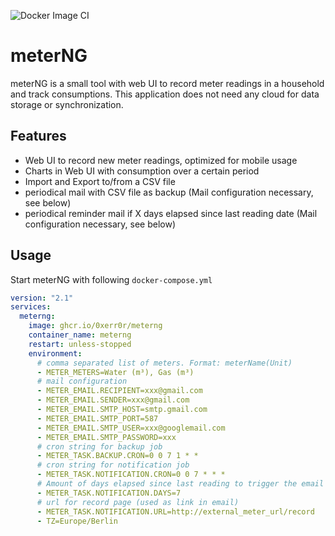 ![Docker Image CI](https://github.com/0xERR0R/meterNG/workflows/Docker%20Image%20CI/badge.svg)

# meterNG

meterNG is a small tool with web UI to record meter readings in a household and track consumptions. This application does not need any cloud for data storage or synchronization.

## Features

- Web UI to record new meter readings, optimized for mobile usage
- Charts in Web UI with consumption over a certain period
- Import and Export to/from a CSV file
- periodical mail with CSV file as backup (Mail configuration necessary, see below)
- periodical reminder mail if X days elapsed since last reading date (Mail configuration necessary, see below)

## Usage

Start meterNG with following `docker-compose.yml`

```yaml
version: "2.1"
services:
  meterng:
    image: ghcr.io/0xerr0r/meterng
    container_name: meterng
    restart: unless-stopped
    environment:
      # comma separated list of meters. Format: meterName(Unit)
      - METER_METERS=Water (m³), Gas (m³)
      # mail configuration
      - METER_EMAIL.RECIPIENT=xxx@gmail.com
      - METER_EMAIL.SENDER=xxx@gmail.com
      - METER_EMAIL.SMTP_HOST=smtp.gmail.com
      - METER_EMAIL.SMTP_PORT=587
      - METER_EMAIL.SMTP_USER=xxx@googlemail.com
      - METER_EMAIL.SMTP_PASSWORD=xxx
      # cron string for backup job
      - METER_TASK.BACKUP.CRON=0 0 7 1 * *
      # cron string for notification job
      - METER_TASK.NOTIFICATION.CRON=0 0 7 * * *
      # Amount of days elapsed since last reading to trigger the email notification
      - METER_TASK.NOTIFICATION.DAYS=7
      # url for record page (used as link in email)
      - METER_TASK.NOTIFICATION.URL=http://external_meter_url/record
      - TZ=Europe/Berlin
```